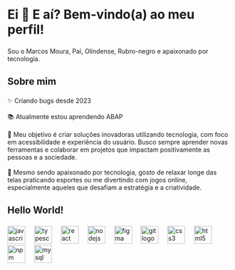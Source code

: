 <h1 align="left">Ei 👋 E aí? Bem-vindo(a) ao meu perfil!</h1>

###

<p align="left">Sou o Marcos Moura, Pai,  Olindense, Rubro-negro e apaixonado por tecnologia.</p>

###

<h2 align="left">Sobre mim</h2>

###

<p align="left">✨ Criando bugs desde 2023<br><br>📚 Atualmente estou aprendendo ABAP<br><br>🎯 Meu objetivo é criar soluções inovadoras utilizando tecnologia, com foco em acessibilidade e experiência do usuário. Busco sempre aprender novas ferramentas e colaborar em projetos que impactam positivamente as pessoas e a sociedade.<br><br>🎲 Mesmo sendo apaixonado por tecnologia, gosto de relaxar longe das telas praticando esportes ou me divertindo com jogos online, especialmente aqueles que desafiam a estratégia e a criatividade.</p>

###

<h2 align="left">Hello World!</h2>

###

<div align="left">
  <img src="https://cdn.jsdelivr.net/gh/devicons/devicon/icons/javascript/javascript-original.svg" height="40" alt="javascript logo"  />
  <img width="12" />
  <img src="https://cdn.jsdelivr.net/gh/devicons/devicon/icons/typescript/typescript-original.svg" height="40" alt="typescript logo"  />
  <img width="12" />
  <img src="https://cdn.jsdelivr.net/gh/devicons/devicon/icons/react/react-original.svg" height="40" alt="react logo"  />
  <img width="12" />
  <img src="https://cdn.jsdelivr.net/gh/devicons/devicon/icons/nodejs/nodejs-original.svg" height="40" alt="nodejs logo"  />
  <img width="12" />
  <img src="https://cdn.jsdelivr.net/gh/devicons/devicon/icons/figma/figma-original.svg" height="40" alt="figma logo"  />
  <img width="12" />
  <img src="https://cdn.jsdelivr.net/gh/devicons/devicon/icons/git/git-original.svg" height="40" alt="git logo"  />
  <img width="12" />
  <img src="https://cdn.jsdelivr.net/gh/devicons/devicon/icons/css3/css3-original.svg" height="40" alt="css3 logo"  />
  <img width="12" />
  <img src="https://cdn.jsdelivr.net/gh/devicons/devicon/icons/html5/html5-original.svg" height="40" alt="html5 logo"  />
  <img width="12" />
  <img src="https://cdn.jsdelivr.net/gh/devicons/devicon/icons/npm/npm-original-wordmark.svg" height="40" alt="npm logo"  />
  <img width="12" />
  <img src="https://cdn.jsdelivr.net/gh/devicons/devicon/icons/mysql/mysql-original.svg" height="40" alt="mysql logo"  />
</div>

###
